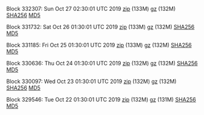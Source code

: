 Block 332307: Sun Oct 27 02:30:01 UTC 2019 [zip](https://files.01coin.io/mainnet/2019-10-27/bootstrap.dat.zip) (133M) [gz](https://files.01coin.io/mainnet/2019-10-27/bootstrap.dat.tar.gz) (132M) [SHA256](https://files.01coin.io/mainnet/2019-10-27/sha256.txt) [MD5](https://files.01coin.io/mainnet/2019-10-27/md5.txt)

Block 331732: Sat Oct 26 01:30:01 UTC 2019 [zip](https://files.01coin.io/mainnet/2019-10-26/bootstrap.dat.zip) (133M) [gz](https://files.01coin.io/mainnet/2019-10-26/bootstrap.dat.tar.gz) (132M) [SHA256](https://files.01coin.io/mainnet/2019-10-26/sha256.txt) [MD5](https://files.01coin.io/mainnet/2019-10-26/md5.txt)

Block 331185: Fri Oct 25 01:30:01 UTC 2019 [zip](https://files.01coin.io/mainnet/2019-10-25/bootstrap.dat.zip) (133M) [gz](https://files.01coin.io/mainnet/2019-10-25/bootstrap.dat.tar.gz) (132M) [SHA256](https://files.01coin.io/mainnet/2019-10-25/sha256.txt) [MD5](https://files.01coin.io/mainnet/2019-10-25/md5.txt)

Block 330636: Thu Oct 24 01:30:01 UTC 2019 [zip](https://files.01coin.io/mainnet/2019-10-24/bootstrap.dat.zip) (132M) [gz](https://files.01coin.io/mainnet/2019-10-24/bootstrap.dat.tar.gz) (132M) [SHA256](https://files.01coin.io/mainnet/2019-10-24/sha256.txt) [MD5](https://files.01coin.io/mainnet/2019-10-24/md5.txt)

Block 330097: Wed Oct 23 01:30:01 UTC 2019 [zip](https://files.01coin.io/mainnet/2019-10-23/bootstrap.dat.zip) (132M) [gz](https://files.01coin.io/mainnet/2019-10-23/bootstrap.dat.tar.gz) (132M) [SHA256](https://files.01coin.io/mainnet/2019-10-23/sha256.txt) [MD5](https://files.01coin.io/mainnet/2019-10-23/md5.txt)

Block 329546: Tue Oct 22 01:30:01 UTC 2019 [zip](https://files.01coin.io/mainnet/2019-10-22/bootstrap.dat.zip) (132M) [gz](https://files.01coin.io/mainnet/2019-10-22/bootstrap.dat.tar.gz) (131M) [SHA256](https://files.01coin.io/mainnet/2019-10-22/sha256.txt) [MD5](https://files.01coin.io/mainnet/2019-10-22/md5.txt)
